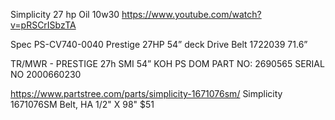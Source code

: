 Simplicity 27 hp
Oil 10w30
<https://www.youtube.com/watch?v=pRSCrISbzTA>

Spec PS-CV740-0040
Prestige 27HP
54” deck
Drive Belt 1722039
71.6”

TR/MWR - PRESTIGE 27h SMI 54” KOH PS DOM 
PART NO: 2690565
SERIAL NO 2000660230

<https://www.partstree.com/parts/simplicity-1671076sm/>
Simplicity 1671076SM  Belt, HA 1/2" X 98"
$51
